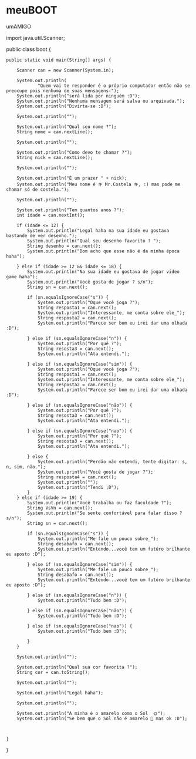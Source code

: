 # meuBOOT
umAMIGO

import java.util.Scanner;

public class boot {

	public static void main(String[] args) {

		Scanner can = new Scanner(System.in);

		System.out.println(
				"Quem vai te responder é o próprio computador então não se preocupe pois nenhuma de suas mensagens-");
		System.out.println("será lida por ninguém :D");
		System.out.println("Nenhuma mensagem será salva ou arquivada.");
		System.out.println("Divirta-se :D");

		System.out.println("");

		System.out.println("Qual seu nome ?");
		String nome = can.nextLine();

		System.out.println("");

		System.out.println("Como devo te chamar ?");
		String nick = can.nextLine();

		System.out.println("");

		System.out.println("É um prazer " + nick);
		System.out.println("Meu nome é キ Mr.Costela キ, :) mas pode me chamar só de costela.");

		System.out.println("");

		System.out.println("Tem quantos anos ?");
		int idade = can.nextInt();

		if (idade <= 12) {
			System.out.println("Legal haha na sua idade eu gostava bastande de ver desenho.");
			System.out.println("Qual seu desenho favorito ? ");
			String desenho = can.next();
			System.out.println("Bom acho que esse não é da minha época haha");

		} else if (idade >= 12 && idade <= 18) {
			System.out.println("Na sua idade eu gostava de jogar video game haha");
			System.out.println("Você gosta de jogar ? s/n");
			String sn = can.next();

			if (sn.equalsIgnoreCase("s")) {
				System.out.println("Oque você joga ?");
				String resposta1 = can.next();
				System.out.println("Interessante, me conta sobre ele_");
				String resposta2 = can.next();
				System.out.println("Parece ser bom eu irei dar uma olhada :D");

			} else if (sn.equalsIgnoreCase("n")) {
				System.out.println("Por quê ?");
				String resosta3 = can.next();
				System.out.println("Ata entendi.");

			} else if (sn.equalsIgnoreCase("sim")) {
				System.out.println("Oque você joga ?");
				String resposta1 = can.next();
				System.out.println("Interessante, me conta sobre ele_");
				String resposta2 = can.next();
				System.out.println("Parece ser bom eu irei dar uma olhada :D");

			} else if (sn.equalsIgnoreCase("não")) {
				System.out.println("Por quê ?");
				String resosta3 = can.next();
				System.out.println("Ata entendi.");

			} else if (sn.equalsIgnoreCase("nao")) {
				System.out.println("Por quê ?");
				String resosta3 = can.next();
				System.out.println("Ata entendi.");

			} else {
				System.out.println("Perdão não entendi, tente digitar: s, n, sim, não.");
				System.out.println("Você gosta de jogar ?");
				String resposta4 = can.next();
				System.out.println("");
				System.out.println("Tendi ;D");
			}
		} else if (idade >= 19) {
			System.out.println("Você trabalha ou faz faculdade ?");
			String VsVn = can.next();
			System.out.println("Se sente confortável para falar disso ? s/n");
			String sn = can.next();

			if (sn.equalsIgnoreCase("s")) {
				System.out.println("Me fale um pouco sobre_");
				String desabafo = can.next();
				System.out.println("Entendo...você tem um futúro brilhante eu aposto :D");

			} else if (sn.equalsIgnoreCase("sim")) {
				System.out.println("Me fale um pouco sobre_");
				String desabafo = can.next();
				System.out.println("Entendo...você tem um futúro brilhante eu aposto :D");

			} else if (sn.equalsIgnoreCase("n")) {
				System.out.println("Tudo bem :D");

			} else if (sn.equalsIgnoreCase("não")) {
				System.out.println("Tudo bem :D");

			} else if (sn.equalsIgnoreCase("nao")) {
				System.out.println("Tudo bem :D");

			}
		}

		System.out.println("");
		
		System.out.println("Qual sua cor favorita ?");
		String cor = can.toString();
		
		System.out.println("");
		
		System.out.println("Legal haha");
		
		System.out.println("");
		
		System.out.println("A minha é o amarelo como o Sol  🌞"); 
		System.out.println("Se bem que o Sol não é amarelo 🤔 mas ok :D");
		
		
		
	}

}

